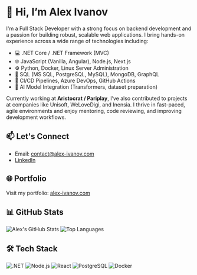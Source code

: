 # 👋 Hi, I’m Alex Ivanov

I'm a Full Stack Developer with a strong focus on backend development and a passion for building robust, scalable web applications. I bring hands-on experience across a wide range of technologies including:

- 💻 .NET Core / .NET Framework (MVC)
- 🌐 JavaScript (Vanilla, Angular), Node.js, Next.js
- ⚙️ Python, Docker, Linux Server Administration
- 🔧 SQL (MS SQL, PostgreSQL, MySQL), MongoDB, GraphQL
- 🚀 CI/CD Pipelines, Azure DevOps, GitHub Actions
- 🧠 AI Model Integration (Transformers, dataset preparation)

Currently working at **Aristocrat / Pariplay**, I’ve also contributed to projects at companies like Unisoft, WeLoveDigi, and Inensia. I thrive in fast-paced, agile environments and enjoy mentoring, code reviewing, and improving development workflows.

## 📫 Let's Connect

- Email: [contact@alex-ivanov.com](mailto:contact@alex-ivanov.com)
- [LinkedIn](https://www.linkedin.com/in/alex-ivanov-260766202/)
  
## 🌐 Portfolio

Visit my portfolio: [alex-ivanov.com](https://alex-ivanov.com)

## 📊 GitHub Stats

![Alex's GitHub Stats](https://github-readme-stats.vercel.app/api?username=IvanovvAlex&show_icons=true&theme=default)
![Top Languages](https://github-readme-stats.vercel.app/api/top-langs/?username=IvanovvAlex&layout=compact)

## 🛠️ Tech Stack

![.NET](https://img.shields.io/badge/-ASP.NET-informational?style=flat&logo=dotnet)
![Node.js](https://img.shields.io/badge/-Node.js-informational?style=flat&logo=node.js)
![React](https://img.shields.io/badge/-React-informational?style=flat&logo=react)
![PostgreSQL](https://img.shields.io/badge/-PostgreSQL-informational?style=flat&logo=postgresql)
![Docker](https://img.shields.io/badge/-Docker-informational?style=flat&logo=docker)
<!---
IvanovvAlex/IvanovvAlex is a ✨ special ✨ repository because its `README.md` (this file) appears on your GitHub profile.
You can click the Preview link to take a look at your changes.
--->
